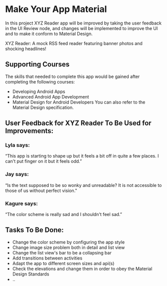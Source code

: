 # Make Your App Material

In this project XYZ Reader app will be improved by taking the user feedback in the UI Review node, and changes will be implemented to improve the UI and to make it conform to Material Design.

XYZ Reader: A mock RSS feed reader featuring banner photos and shocking headlines!

## Supporting Courses

The skills that needed to complete this app would be gained after completing the following courses:
- Developing Android Apps
- Advanced Android App Development
- Material Design for Android Developers
You can also refer to the Material Design specification.

## User Feedback for XYZ Reader To Be Used for Improvements:

### Lyla says:
“This app is starting to shape up but it feels a bit off in quite a few places. I can't put finger on it but it feels odd.”

### Jay says:
“Is the text supposed to be so wonky and unreadable? It is not accessible to those of us without perfect vision."

### Kagure says:
“The color scheme is really sad and I shouldn't feel sad.”

## Tasks To Be Done:
- Change the color scheme by configuring the app style
- Change image size problem both in detail and list view
- Change the list view's bar to be a collapsing bar
- Add transitions between activities
- Adapt the app to different screen sizes and api(s)
- Check the elevations and change them in order to obey the Material Design Standards
- ..